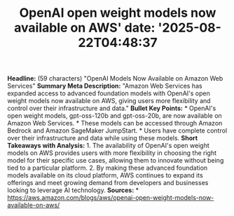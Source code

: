﻿---
title: "OpenAI open weight models now available on AWS'
date: '2025-08-22T04:48:37"
category: "Markets"
summary: ""
slug: "openai open weight models now available on aws"
source_urls:
  - "https://aws.amazon.com/blogs/aws/openai-open-weight-models-now-available-on-aws/"
seo:
  title: "OpenAI open weight models now available on AWS | Hash n Hedge'
  description: '"
  keywords: ["news", "markets", "brief"]
---
**Headline:** (59 characters) "OpenAI Models Now Available on Amazon Web Services"  **Summary Meta Description:** "Amazon Web Services has expanded access to advanced foundation models with OpenAI's open weight models now available on AWS, giving users more flexibility and control over their infrastructure and data."  **Bullet Key Points:**  * OpenAI's open weight models, gpt-oss-120b and gpt-oss-20b, are now available on Amazon Web Services. * These models can be accessed through Amazon Bedrock and Amazon SageMaker JumpStart. * Users have complete control over their infrastructure and data while using these models.  **Short Takeaways with Analysis:**  1. The availability of OpenAI's open weight models on AWS provides users with more flexibility in choosing the right model for their specific use cases, allowing them to innovate without being tied to a particular platform. 2. By making these advanced foundation models available on its cloud platform, AWS continues to expand its offerings and meet growing demand from developers and businesses looking to leverage AI technology.  **Sources:**  * https://aws.amazon.com/blogs/aws/openai-open-weight-models-now-available-on-aws/ 
